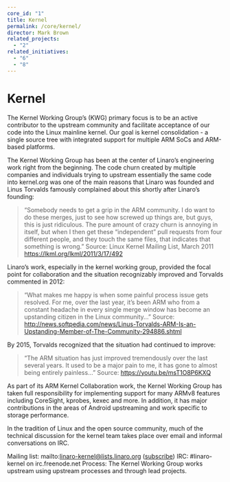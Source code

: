 ```yaml
---
core_id: "1"
title: Kernel
permalink: /core/kernel/
director: Mark Brown
related_projects:
  - "2"
related_initiatives:
  - "6"
  - "8"
---
```

# Kernel

The Kernel Working Group’s (KWG) primary focus is to be an active contributor to the upstream community and facilitate acceptance of our code into the Linux mainline kernel. Our goal is kernel consolidation - a single source tree with integrated support for multiple ARM SoCs and ARM-based platforms.

The Kernel Working Group has been at the center of Linaro’s engineering work right from the beginning. The code churn created by multiple companies and individuals trying to upstream essentially the same code into kernel.org was one of the main reasons that Linaro was founded and Linus Torvalds famously complained about this shortly after Linaro’s founding:

> “Somebody needs to get a grip in the ARM community. I do want to do these merges, just to see how screwed up things are, but guys, this is just ridiculous. The pure amount of crazy churn is annoying in itself, but when I then get these “independent” pull requests from four different people, and they touch the same files, that indicates that something is wrong.” Source: Linux Kernel Mailing List, March 2011 https://lkml.org/lkml/2011/3/17/492

Linaro’s work, especially in the kernel working group, provided the focal point for collaboration and the situation recognizably improved and Torvalds commented in 2012:

> “What makes me happy is when some painful process issue gets resolved. For me, over the last year, it’s been ARM who from a constant headache in every single merge window has become an upstanding citizen in the Linux community…” Source: http://news.softpedia.com/news/Linus-Torvalds-ARM-Is-an-Upstanding-Member-of-The-Community-294886.shtml

By 2015, Torvalds recognized that the situation had continued to improve:

> “The ARM situation has just improved tremendously over the last several years. It used to be a major pain to me, it has gone to almost being entirely painless…” Source: https://youtu.be/msT1O8P6KXQ

As part of its ARM Kernel Collaboration work, the Kernel Working Group has taken full responsibility for implementing support for many ARMv8 features including CoreSight, kprobes, kexec and more. In addition, it has major contributions in the areas of Android upstreaming and work specific to storage performance.

In the tradition of Linux and the open source community, much of the technical discussion for the kernel team takes place over email and informal conversations on IRC.

Mailing list: mailto:linaro-kernel@lists.linaro.org ([subscribe](http://lists.linaro.org/mailman/listinfo/linaro-dev))
IRC: #linaro-kernel on irc.freenode.net
Process: The Kernel Working Group works upstream using upstream processes and through lead projects.
